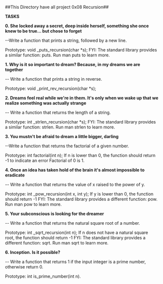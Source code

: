 ##This Directory have all project 0x08 Recursion##

**TASKS**

**0. She locked away a secret, deep inside herself, something she once knew to be true... but chose to forget**

--Write a function that prints a string, followed by a new line.

Prototype: void _puts_recursion(char *s);
FYI: The standard library provides a similar function: puts. Run man puts to learn more.

**1. Why is it so important to dream? Because, in my dreams we are together**

-- Write a function that prints a string in reverse.

Prototype: void _print_rev_recursion(char *s);

**2. Dreams feel real while we're in them. It's only when we wake up that we realize something was actually strange**

-- Write a function that returns the length of a string.

Prototype: int _strlen_recursion(char *s);
FYI: The standard library provides a similar function: strlen. Run man strlen to learn more.

**3. You mustn't be afraid to dream a little bigger, darling**

--Write a function that returns the factorial of a given number.

Prototype: int factorial(int n);
If n is lower than 0, the function should return -1 to indicate an error
Factorial of 0 is 1.

**4. Once an idea has taken hold of the brain it's almost impossible to eradicate**

-- Write a function that returns the value of x raised to the power of y.

Prototype: int _pow_recursion(int x, int y);
If y is lower than 0, the function should return -1
FYI: The standard library provides a different function: pow. Run man pow to learn more.

**5. Your subconscious is looking for the dreamer**

-- Write a function that returns the natural square root of a number.

Prototype: int _sqrt_recursion(int n);
If n does not have a natural square root, the function should return -1
FYI: The standard library provides a different function: sqrt. Run man sqrt to learn more.

**6. Inception. Is it possible?**

-- Write a function that returns 1 if the input integer is a prime number, otherwise return 0.

Prototype: int is_prime_number(int n).